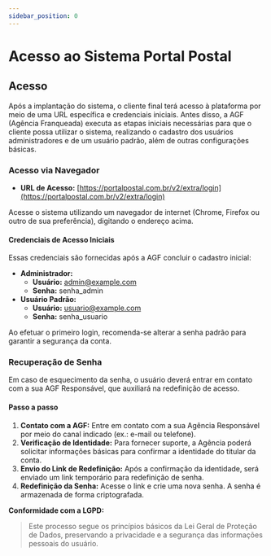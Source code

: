 ```yaml
---
sidebar_position: 0
---
```


# Acesso ao Sistema Portal Postal

## Acesso

Após a implantação do sistema, o cliente final terá acesso à plataforma por meio de uma URL específica e credenciais iniciais. Antes disso, a AGF (Agência Franqueada) executa as etapas iniciais necessárias para que o cliente possa utilizar o sistema, realizando o cadastro dos usuários administradores e de um usuário padrão, além de outras configurações básicas.

### Acesso via Navegador

- **URL de Acesso:** [https://portalpostal.com.br/v2/extra/login](https://portalpostal.com.br/v2/extra/login)

Acesse o sistema utilizando um navegador de internet (Chrome, Firefox ou outro de sua preferência), digitando o endereço acima.

#### Credenciais de Acesso Iniciais

Essas credenciais são fornecidas após a AGF concluir o cadastro inicial:

- **Administrador:**
  - **Usuário:** [admin@example.com](mailto:admin@example.com)
  - **Senha:** senha_admin
- **Usuário Padrão:**
  - **Usuário:** [usuario@example.com](mailto:usuario@example.com)
  - **Senha:** senha_usuario

Ao efetuar o primeiro login, recomenda-se alterar a senha padrão para garantir a segurança da conta.

### Recuperação de Senha

Em caso de esquecimento da senha, o usuário deverá entrar em contato com a sua AGF Responsável, que auxiliará na redefinição de acesso.

#### Passo a passo

1. **Contato com a AGF:**
   Entre em contato com a sua Agência Responsável por meio do canal indicado (ex.: e-mail ou telefone).
2. **Verificação de Identidade:**
   Para fornecer suporte, a Agência poderá solicitar informações básicas para confirmar a identidade do titular da conta.
3. **Envio do Link de Redefinição:**
   Após a confirmação da identidade, será enviado um link temporário para redefinição de senha.
4. **Redefinição da Senha:**
   Acesse o link e crie uma nova senha. A senha é armazenada de forma criptografada.

**Conformidade com a LGPD:**  
>Este processo segue os princípios básicos da Lei Geral de Proteção de Dados, preservando a privacidade e a segurança das informações pessoais do usuário.
